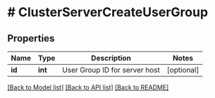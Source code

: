 # # ClusterServerCreateUserGroup

## Properties

Name | Type | Description | Notes
------------ | ------------- | ------------- | -------------
**id** | **int** | User Group ID for server host | [optional]

[[Back to Model list]](../../README.md#models) [[Back to API list]](../../README.md#endpoints) [[Back to README]](../../README.md)
